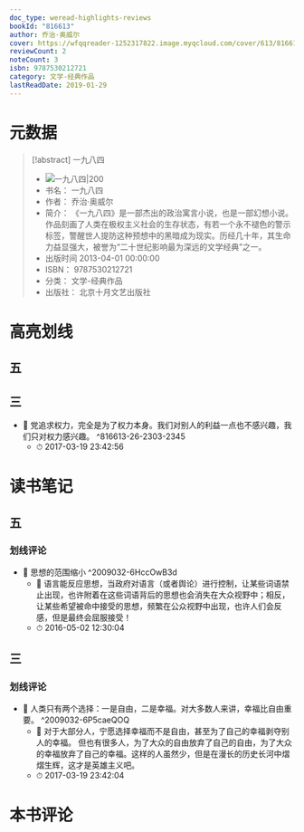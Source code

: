 ```yaml
---
doc_type: weread-highlights-reviews
bookId: "816613"
author: 乔治·奥威尔
cover: https://wfqqreader-1252317822.image.myqcloud.com/cover/613/816613/t7_816613.jpg
reviewCount: 2
noteCount: 3
isbn: 9787530212721
category: 文学-经典作品
lastReadDate: 2019-01-29
---
```

# 元数据
> [!abstract] 一九八四
> - ![ 一九八四|200](https://wfqqreader-1252317822.image.myqcloud.com/cover/613/816613/t7_816613.jpg)
> - 书名： 一九八四
> - 作者： 乔治·奥威尔
> - 简介： 《一九八四》是一部杰出的政治寓言小说，也是一部幻想小说。作品刻画了人类在极权主义社会的生存状态，有若一个永不褪色的警示标签，警醒世人提防这种预想中的黑暗成为现实。历经几十年，其生命力益显强大，被誉为“二十世纪影响最为深远的文学经典”之一。
> - 出版时间 2013-04-01 00:00:00
> - ISBN： 9787530212721
> - 分类： 文学-经典作品
> - 出版社： 北京十月文艺出版社

# 高亮划线

## 五

 
## 三

 

- 📌 党追求权力，完全是为了权力本身。我们对别人的利益一点也不感兴趣，我们只对权力感兴趣。 ^816613-26-2303-2345
    - ⏱ 2017-03-19 23:42:56 
# 读书笔记

## 五

### 划线评论
- 📌 思想的范围缩小  ^2009032-6HccOwB3d
    - 💭 语言能反应思想，当政府对语言（或者舆论）进行控制，让某些词语禁止出现，也许附着在这些词语背后的思想也会消失在大众视野中；相反，让某些希望被命中接受的思想，频繁在公众视野中出现，也许人们会反感，但是最终会屈服接受！
    - ⏱ 2016-05-02 12:30:04
   
## 三

### 划线评论
- 📌 人类只有两个选择：一是自由，二是幸福。对大多数人来讲，幸福比自由重要。  ^2009032-6P5caeQOQ
    - 💭 对于大部分人，宁愿选择幸福而不是自由，甚至为了自己的幸福剥夺别人的幸福。
但也有很多人，为了大众的自由放弃了自己的自由，为了大众的幸福放弃了自己的幸福。这样的人虽然少，但是在漫长的历史长河中熠熠生辉，这才是英雄主义吧。
    - ⏱ 2017-03-19 23:42:04
   
# 本书评论
